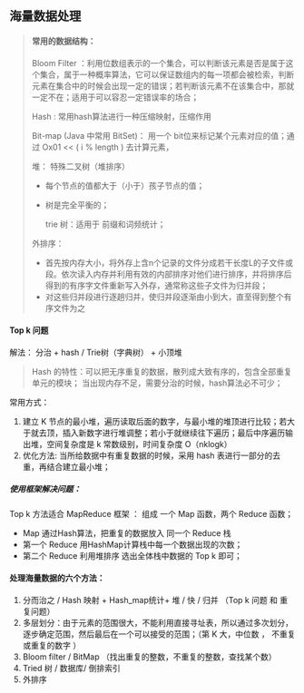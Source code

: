 海量数据处理
---
> #### 常用的数据结构：
> Bloom Filter ：利用位数组表示的一个集合，可以判断该元素是否是属于这个集合，属于一种概率算法，它可以保证数组内的每一项都会被检索，判断元素在集合中的时候会出现一定的错误；若判断该元素不在该集合中，那就一定不在；适用于可以容忍一定错误率的场合；
> 
> Hash : 常用hash算法进行一种压缩映射，压缩作用
> 
> Bit-map (Java 中常用 BitSet)： 用一个 bit位来标记某个元素对应的值；通过 Ox01 << ( i % length ) 去计算元素，
>  
>  堆： 特殊二叉树（堆排序）
>  + 每个节点的值都大于（小于）孩子节点的值；
>  + 树是完全平衡的；
>   
>    trie 树：适用于 前缀和词频统计；
>    
>   外排序：
>   + 首先按内存大小，将外存上含n个记录的文件分成若干长度L的子文件或段。依次读入内存并利用有效的内部排序对他们进行排序，并将排序后得到的有序字文件重新写入外存，通常称这些子文件为归并段；
>   + 对这些归并段进行逐趟归并，使归并段逐渐由小到大，直至得到整个有序文件为之
#### Top k 问题
解法： 分治 + hash / Trie树（字典树） + 小顶堆

> Hash 的特性：可以把无序重复的数据，散列成大致有序的，包含全部重复单元的模块；
> 当出现内存不足，需要分治的时候，hash算法必不可少；

常用方式：
1. 建立 K 节点的最小堆，遍历读取后面的数字，与最小堆的堆顶进行比较；若大于就去顶，插入新数字进行堆调整；若小于就继续往下遍历；最后中序遍历输出堆，空间复杂度是 k 常数级别，时间复杂度 O（nklogk）
2. 优化方法: 当所给数据中有重复数据的时候，采用 hash 表进行一部分的去重，再结合建立最小堆；

##### 使用框架解决问题：
Top k 方法适合 MapReduce 框架 ：
组成 一个 Map 函数，两个 Reduce 函数；
+ Map 通过Hash算法，把重复的数据放入 同一个 Reduce 栈
+ 第一个 Reduce 用HashMap计算栈中每一个数据出现的次数；
+ 第二个 Reduce 利用堆排序 选出全体栈中数据的 Top k 即可； 

#### 处理海量数据的六个方法：
 1. 分而治之 / Hash 映射 + Hash_map统计+ 堆 / 快 / 归并 （Top k 问题 和 重复问题）
2. 多层划分：由于元素的范围很大，不能利用直接寻址表，所以通过多次划分，逐步确定范围，然后最后在一个可以接受的范围；（第 K 大，中位数 ， 不重复或重复的数字 ）
3. Bloom filter / BitMap （找出重复的整数，不重复的整数，查找某个数）
4. Tried 树 / 数据库/ 倒排索引
5. 外排序